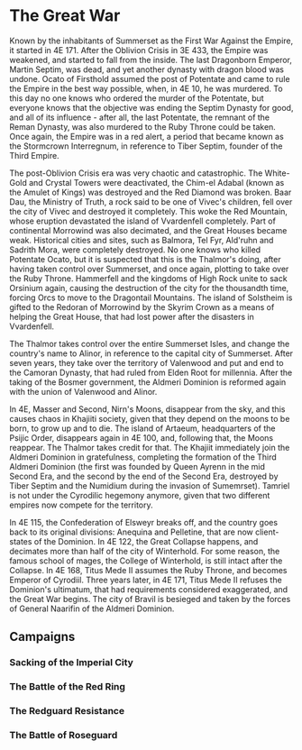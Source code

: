 <!-- PageTitle: The Great War -->

# The Great War

Known by the inhabitants of Summerset as the First War Against the Empire, it started in 4E 171. After the Oblivion Crisis in 3E 433, the Empire was weakened, and started to fall from the inside. The last Dragonborn Emperor, Martin Septim, was dead, and yet another dynasty with dragon blood was undone. Ocato of Firsthold assumed the post of Potentate and came to rule the Empire in the best way possible, when, in 4E 10, he was murdered. To this day no one knows who ordered the murder of the Potentate, but everyone knows that the objective was ending the Septim Dynasty for good, and all of its influence - after all, the last Potentate, the remnant of the Reman Dynasty, was also murdered to the Ruby Throne could be taken. Once again, the Empire was in a red alert, a period that became known as the Stormcrown Interregnum, in reference to Tiber Septim, founder of the Third Empire.

The post-Oblivion Crisis era was very chaotic and catastrophic. The White-Gold and Crystal Towers were deactivated, the Chim-el Adabal (known as the Amulet of Kings) was destroyed and the Red Diamond was broken. Baar Dau, the Ministry of Truth, a rock said to be one of Vivec's children, fell over the city of Vivec and destroyed it completely. This woke the Red Mountain, whose eruption devastated the island of Vvardenfell completely. Part of continental Morrowind was also decimated, and the Great Houses became weak. Historical cities and sites, such as Balmora, Tel Fyr, Ald'ruhn and Sadrith Mora, were completely destroyed. No one knows who killed Potentate Ocato, but it is suspected that this is the Thalmor's doing, after having taken control over Summerset, and once again, plotting to take over the Ruby Throne. Hammerfell and the kingdoms of High Rock unite to sack Orsinium again, causing the destruction of the city for the thousandth time, forcing Orcs to move to the Dragontail Mountains. The island of Solstheim is gifted to the Redoran of Morrowind by the Skyrim Crown as a means of helping the Great House, that had lost power after the disasters in Vvardenfell.

The Thalmor takes control over the entire Summerset Isles, and change the country's name to Alinor, in reference to the capital city of Summerset. After seven years, they take over the territory of Valenwood and put and end to the Camoran Dynasty, that had ruled from Elden Root for millennia. After the taking of the Bosmer government, the Aldmeri Dominion is reformed again with the union of Valenwood and Alinor.

In 4E, Masser and Second, Nirn's Moons, disappear from the sky, and this causes chaos in Khajiiti society, given that they depend on the moons to be born, to grow up and to die. The island of Artaeum, headquarters of the Psijic Order, disappears again in 4E 100, and, following that, the Moons reappear. The Thalmor takes credit for that. The Khajiit immediately join the Aldmeri Dominion in gratefulness, completing the formation of the Third Aldmeri Dominion (the first was founded by Queen Ayrenn in the mid Second Era, and the second by the end of the Second Era, destroyed by Tiber Septim and the Numidium during the invasion of Sumemrset). Tamriel is not under the Cyrodilic hegemony anymore, given that two different empires now compete for the territory.

In 4E 115, the Confederation of Elsweyr breaks off, and the country goes back to its original divisions: Anequina and Pelletine, that are now client-states of the Dominion. In 4E 122, the Great Collapse happens, and decimates more than half of the city of Winterhold. For some reason, the famous school of mages, the College of Winterhold, is still intact after the Collapse. In 4E 168, Titus Mede II assumes the Ruby Throne, and becomes Emperor of Cyrodiil. Three years later, in 4E 171, Titus Mede II refuses the Dominion's ultimatum, that had requirements considered exaggerated, and the Great War begins. The city of Bravil is besieged and taken by the forces of General Naarifin of the Aldmeri Dominion.

## Campaigns
### Sacking of the Imperial City
### The Battle of the Red Ring
### The Redguard Resistance
### The Battle of Roseguard
